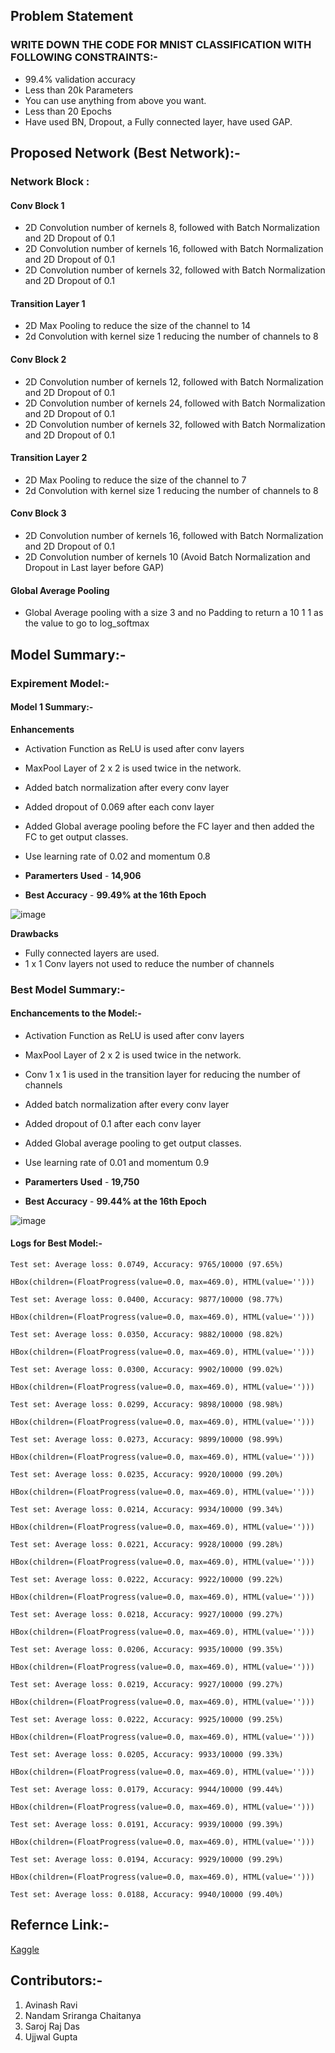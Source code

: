 ## Problem Statement

### WRITE DOWN THE CODE FOR MNIST CLASSIFICATION WITH FOLLOWING CONSTRAINTS:-
* 99.4% validation accuracy
* Less than 20k Parameters
* You can use anything from above you want. 
* Less than 20 Epochs
* Have used BN, Dropout, a Fully connected layer, have used GAP. 

## Proposed Network (Best Network):-

### Network Block :

#### Conv Block 1
* 2D Convolution number of kernels 8, followed with Batch Normalization and 2D Dropout of 0.1
* 2D Convolution number of kernels 16, followed with Batch Normalization and 2D Dropout of 0.1
* 2D Convolution number of kernels 32, followed with Batch Normalization and 2D Dropout of 0.1

#### Transition Layer 1
* 2D Max Pooling to reduce the size of the channel to 14
* 2d Convolution with kernel size 1 reducing the number of channels to 8

#### Conv Block 2
* 2D Convolution number of kernels 12, followed with Batch Normalization and 2D Dropout of 0.1
* 2D Convolution number of kernels 24, followed with Batch Normalization and 2D Dropout of 0.1
* 2D Convolution number of kernels 32, followed with Batch Normalization and 2D Dropout of 0.1

#### Transition Layer 2
* 2D Max Pooling to reduce the size of the channel to 7
* 2d Convolution with kernel size 1 reducing the number of channels to 8

#### Conv Block 3
* 2D Convolution number of kernels 16, followed with Batch Normalization and 2D Dropout of 0.1
* 2D Convolution number of kernels 10 (Avoid Batch Normalization and Dropout in Last layer before GAP)

#### Global Average Pooling
* Global Average pooling with a size 3 and no Padding to return a 10 1 1 as the value to go to log_softmax

## Model Summary:-

### Expirement Model:-

#### Model 1 Summary:-

**Enhancements**

* Activation Function as ReLU is used after conv layers
* MaxPool Layer of 2 x 2 is used twice in the network.
* Added batch normalization after every conv layer
* Added dropout of 0.069 after each conv layer
* Added Global average pooling before the FC layer and then added the FC to get output classes.
* Use learning rate of 0.02 and momentum 0.8

* **Paramerters Used** - **14,906** 
* **Best Accuracy** - **99.49% at the 16th Epoch**

![image](https://user-images.githubusercontent.com/51078583/120001574-8daed180-bff1-11eb-90ae-291d5cfc5ed0.png)

**Drawbacks**
* Fully connected layers are used. 
* 1 x 1 Conv layers not used to reduce the number of channels 


### Best Model Summary:-

#### Enchancements to the Model:-

* Activation Function as ReLU is used after conv layers
* MaxPool Layer of 2 x 2 is used twice in the network.
* Conv 1 x 1 is used in the transition layer for reducing the number of channels
* Added batch normalization after every conv layer
* Added dropout of 0.1 after each conv layer
* Added Global average pooling to get output classes.
* Use learning rate of 0.01 and momentum 0.9

* **Paramerters Used** - **19,750** 
* **Best Accuracy** - **99.44% at the 16th Epoch**

![image](https://user-images.githubusercontent.com/51078583/119997847-c9479c80-bfed-11eb-9028-a3edd9892116.png)

#### Logs for Best Model:-

    Test set: Average loss: 0.0749, Accuracy: 9765/10000 (97.65%)

    HBox(children=(FloatProgress(value=0.0, max=469.0), HTML(value='')))

    Test set: Average loss: 0.0400, Accuracy: 9877/10000 (98.77%)

    HBox(children=(FloatProgress(value=0.0, max=469.0), HTML(value='')))

    Test set: Average loss: 0.0350, Accuracy: 9882/10000 (98.82%)

    HBox(children=(FloatProgress(value=0.0, max=469.0), HTML(value='')))

    Test set: Average loss: 0.0300, Accuracy: 9902/10000 (99.02%)

    HBox(children=(FloatProgress(value=0.0, max=469.0), HTML(value='')))

    Test set: Average loss: 0.0299, Accuracy: 9898/10000 (98.98%)

    HBox(children=(FloatProgress(value=0.0, max=469.0), HTML(value='')))

    Test set: Average loss: 0.0273, Accuracy: 9899/10000 (98.99%)

    HBox(children=(FloatProgress(value=0.0, max=469.0), HTML(value='')))

    Test set: Average loss: 0.0235, Accuracy: 9920/10000 (99.20%)

    HBox(children=(FloatProgress(value=0.0, max=469.0), HTML(value='')))

    Test set: Average loss: 0.0214, Accuracy: 9934/10000 (99.34%)

    HBox(children=(FloatProgress(value=0.0, max=469.0), HTML(value='')))

    Test set: Average loss: 0.0221, Accuracy: 9928/10000 (99.28%)

    HBox(children=(FloatProgress(value=0.0, max=469.0), HTML(value='')))

    Test set: Average loss: 0.0222, Accuracy: 9922/10000 (99.22%)

    HBox(children=(FloatProgress(value=0.0, max=469.0), HTML(value='')))

    Test set: Average loss: 0.0218, Accuracy: 9927/10000 (99.27%)

    HBox(children=(FloatProgress(value=0.0, max=469.0), HTML(value='')))

    Test set: Average loss: 0.0206, Accuracy: 9935/10000 (99.35%)

    HBox(children=(FloatProgress(value=0.0, max=469.0), HTML(value='')))

    Test set: Average loss: 0.0219, Accuracy: 9927/10000 (99.27%)

    HBox(children=(FloatProgress(value=0.0, max=469.0), HTML(value='')))

    Test set: Average loss: 0.0222, Accuracy: 9925/10000 (99.25%)

    HBox(children=(FloatProgress(value=0.0, max=469.0), HTML(value='')))

    Test set: Average loss: 0.0205, Accuracy: 9933/10000 (99.33%)

    HBox(children=(FloatProgress(value=0.0, max=469.0), HTML(value='')))

    Test set: Average loss: 0.0179, Accuracy: 9944/10000 (99.44%)

    HBox(children=(FloatProgress(value=0.0, max=469.0), HTML(value='')))

    Test set: Average loss: 0.0191, Accuracy: 9939/10000 (99.39%)

    HBox(children=(FloatProgress(value=0.0, max=469.0), HTML(value='')))

    Test set: Average loss: 0.0194, Accuracy: 9929/10000 (99.29%)

    HBox(children=(FloatProgress(value=0.0, max=469.0), HTML(value='')))

    Test set: Average loss: 0.0188, Accuracy: 9940/10000 (99.40%)


## Refernce Link:-

[Kaggle]( https://www.kaggle.com/enwei26/mnist-digits-pytorch-cnn-99)

## Contributors:-

1. Avinash Ravi 
2. Nandam Sriranga Chaitanya
3. Saroj Raj Das
4. Ujjwal Gupta

